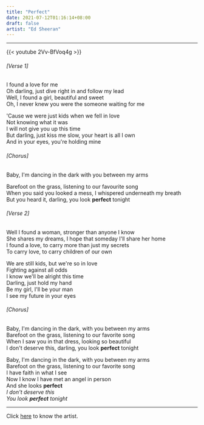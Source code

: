 ```yaml
---
title: "Perfect"
date: 2021-07-12T01:16:14+08:00
draft: false
artist: "Ed Sheeran"
---
```

---
{{< youtube 2Vv-BfVoq4g >}}
###### [Verse 1]
I found a love for me  
Oh darling, just dive right in and follow my lead  
Well, I found a girl, beautiful and sweet  
Oh, I never knew you were the someone waiting for me  

'Cause we were just kids when we fell in love  
Not knowing what it was  
I will not give you up this time  
But darling, just kiss me slow, your heart is all I own  
And in your eyes, you're holding mine  
###### [Chorus]
Baby, I'm dancing in the dark with you between my arms  

Barefoot on the grass, listening to our favourite song  
When you said you looked a mess, I whispered underneath my breath  
But you heard it, darling, you look **perfect** tonight  
###### [Verse 2]
Well I found a woman, stronger than anyone I know  
She shares my dreams, I hope that someday I'll share her home  
I found a love, to carry more than just my secrets  
To carry love, to carry children of our own  

We are still kids, but we're so in love  
Fighting against all odds  
I know we'll be alright this time  
Darling, just hold my hand  
Be my girl, I'll be your man  
I see my future in your eyes  
###### [Chorus]
Baby, I'm dancing in the dark, with you between my arms  
Barefoot on the grass, listening to our favorite song  
When I saw you in that dress, looking so beautiful  
I don't deserve this, darling, you look **perfect** tonight  

Baby, I'm dancing in the dark, with you between my arms  
Barefoot on the grass, listening to our favorite song  
I have faith in what I see  
Now I know I have met an angel in person  
And she looks **perfect**  
*I don't deserve this*  
*You look **perfect** tonight*  
***
Click [here](https://en.wikipedia.org/wiki/Ed_Sheeran) to know the artist.